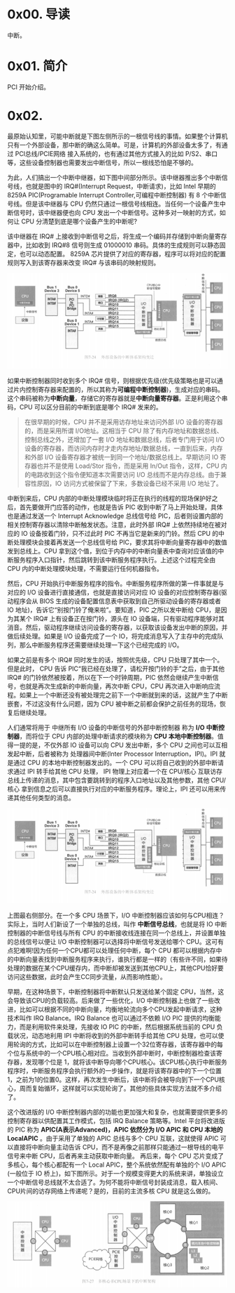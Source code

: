 # 0x00. 导读

中断。

# 0x01. 简介

PCI 开始介绍。

# 0x02. 

最原始认知里，可能中断就是下图左侧所示的一根信号线的事情。如果整个计算机只有一个外部设备，那中断的确这么简单。可是，计算机的外部设备太多了，有通过 PCI总线/PCIE网络 接入系统的，也有通过其他方式接入的比如 P/S2、串口等，这些设备控制器也需要发出中断信号，所以一根线恐怕是不够的。

为此，人们搞出一个中断中继器，如下图中间部分所示。该中继器推出多个中断信号线，也就是图中的 IRQ#(Interrupt Request，中断请求)，比如 Intel 早期的 8259A PIC(Programable Interrupt Controller,可编程中断控制器) 有 8 个中断信号线。但是该中继器与 CPU 仍然只通过一根信号线相连。当任何一个设备产生中断信号时，该中继器便也向 CPU 发出一个中断信号。这种多对一映射的方式，如何让 CPU 分清楚到底是哪个设备产生的中断呢?

该中继器在 IRQ# 上接收到中断信号之后，将生成一个编码并存储到中断向量寄存器中，比如收到 IRQ#8 信号则生成 01000010 串码。具体的生成规则可以静态固定，也可以动态配置。 8259A 芯片提供了对应的寄存器，程序可以将对应的配置规则写入到该寄存器来改变 IRQ# 与该串码的映射规则。

![Alt text](image.png)

如果中断控制器同时收到多个 IRQ# 信号，则根据优先级(优先级策略也是可以通过片内控制寄存器来配置的，所以其称为**可编程中断控制器**)，生成对应的串码。这个串码被称为**中断向量**，存储它的寄存器就是**中断向量寄存器**。正是利用这个串码，CPU 可以区分目前的中断到底是哪个 IRQ# 发来的。

> 在很早期的时候，CPU 并不是采用访存地址来访问外部 I/O 设备的寄存器的，而是采用所谓 I/O地址。这相当于 CPU 除了有内存地址和数据总线、控制总线之外，还增加了一套 I/O 地址和数据总线，后者专门用于访问 I/O 设备的寄存器，而访问内存时才走内存地址/数据总线，一直到后来，内存和外部 I/O 设备寄存器才被统一到同一个地址/数据总线上。早期访问 IO 寄存器也并不是使用 Load/Stor 指令，而是采用 In/Out 指令，这样，CPU 内的电路收到这个指令便知道本次需要访问 I/O 总线而不是内存总线。由于兼容性原因，IO 访问方式被保留了下来，多数设备已经不采用 I/O 地址了。

中断到来后，CPU 内部的中断处理模块临时将正在执行的线程的现场保护好之后，首先要做开门应答的动作，也就是告诉 PIC 收到中断了马上开始处理，具体也是通过发送一个 Interrupt Acknowledge 总线信号给 PIC，后者则设置内部的相关控制寄存器以清除中断触发状态。注意，此时外部 IRQ# 上依然持续地在被对应的 IO 设备按着门铃，只不过此时 PIC 不再当它是新来的门铃。然后 CPU 的中断处理模块会接着再发送一个总线信号给 PIC，要求其将中断向量寄存器中的数值发到总线上。CPU 拿到这个值，到位于内存中的中断向量表中查询对应该值的中断服务程序入口指针，然后跳转到该中断服务程序执行。上述这个过程完全由 CPU 内的中断处理模块处理，不需要运行任何机器指令。

然后，CPU 开始执行中断服务程序的指令。中断服务程序所做的第一件事就是与对应的 I/O 设备进行直接通信，也就是直接访问对应 IO 设备的对应控制寄存器(驱动程序会从 BIOS 生成的设备配置信息表中获取到自己所驱动设备的寄存器或者 IO 地址)，告诉它“别按门铃了俺来啦”。要知道，PIC 之所以发中断给 CPU，是因为其某个 IRQ# 上有设备正在按门铃，源头在 IO 设备端，只有驱动程序能够对其消音。然后，驱动程序继续访问设备的寄存器，以获取该设备发出中断的原因，并做后续处理。如果是 I/O 设备完成了一个 IO，将完成消息写入了主存中的完成队列，那么中断服务程序还需要继续处理一下这个已经完成的 I/O。

如果之前是有多个 IRQ# 同时发生的话，按照优先级，CPU 只处理了其中一个。但是此时， CPU 告诉 PIC“我已经在处理了，请松开按门铃的手”之后，由于其他 IRQ# 的门铃依然被按着，所以在下一个时钟周期，PIC 依然会继续产生中断信号，也就是再次生成新的中断向量，再次中断 CPU，CPU 再次进入中断响应流程。如果上一个中断还没有被处理完之前下一个中断就到来的话，这就产生了中断嵌套，不过这没有什么问题，因为 CPU 被中断之前都会保护之前任务的现场，恢复后继续处理。

人们通常将用于 中继所有 I/O 设备的中断信号的外部中断控制器 称为 **I/O 中断控制器**，而将位于 CPU 内部的处理中断请求的模块称为 **CPU 本地中断控制器**。值得一提的是，不仅外部 IO 设备可以向 CPU 发出中断，多个 CPU 之间也可以互相发起中断，后者被称为 处理器间中断(Inter Processor Interruption，IPI)。IPI 就是通过 CPU 的本地中断控制器发出的。一个 CPU 可以将自己收到的外部中断请求通过 IPI 转手给其他 CPU 处理， IPI 物理上对应着一个在 CPU/核心 互联访存总线上传递的消息，其中包含要跳转到的程序入口地址以及其他参数，其他 CPU/核心 拿到信息之后可以直接执行对应的中断服务程序。理论上，IPI 还可以用来传递其他任何类型的消息。

![Alt text](image.png)

上图最右侧部分。在一个多 CPU 场景下，I/O 中断控制器应该如何与CPU相连？实际上，当时人们新设了一个单独的总线，叫作 **中断信号总线**，也就是将 IO 中断控制器的中断信号线与所有 CPU 的中断接收线连接在同一个总线上，并设置单独的总线信号以便让 I/O 中断控制器可以选择将中断信号发送给哪个 CPU。这可有点犯难啊!因为任何一个CPU都可以处理任何中断，每个 CPU 都可以根据内存中的中断向量表找到中断服务程序来执行，谁执行都是一样的（有些许不同，如果待处理的数据在某个CPU缓存内，而中断却被发送到其他CPU上，其他CPU恰好要访问这些数据，此时会产生CC同步流量，从而影响性能）。

早期，在这种场景下，中断控制器将中断默认只发送给某个固定 CPU，当然，这会导致该CPU的负载较高。后来做了一些优化，I/O 中断控制器上也做了一些改进，比如可以根据不同的中断向量，均衡地轮流向多个CPU发起中断请求，这种技术叫作 IRQ Balance。IRQ Balance 也可以通过不依赖 I/O PIC 提供的均衡能力，而是利用软件来处理，先接收 IO PIC 的中断，然后根据系统当前的 CPU 负载状况，动态地利用 IPI 中断将收到的外部中断转手给其他 CPU 处理，也可以使用轮询的方式，比如可以在中断控制器上设置一个32位寄存器，该寄存器中的每个位与系统中的一个CPU核心相对应。当收到外部中断时，中断控制器检查该寄存器，发现哪个位是 1，就将该中断导向哪个CPU核心。该CPU核心执行中断服务程序时，中断服务程序会执行额外的一步操作，就是将该寄存器中的下一个位置1，之前为1的位置0。这样，再次发生中断后，该中断将会被导向到下一个CPU核心，周而复始循环，这样就可以实现轮询了。其他的些具体实现方法就不多介绍了。

这个改进版的 I/O 中断控制器内部的功能也更加强大和复杂，也就需要提供更多的控制寄存器以供配置其工作模式，包括 IRQ Balance 策略等。Intel 平台将改进版的 PIC 称为 **APIC(A表示Advanced)，APIC 依然分为 I/O APIC 和 CPU 本地的 LocalAPIC** 。由于采用了单独的 APIC 总线与多个 CPU 互联，这就使得 APIC 可以直接将中断向量主动告诉 CPU，而不是再像之前那样只能通过一根导线的电平信号来中断 CPU，后者再来主动获取中断向量。
再后来，每个 CPU 芯片变成了多核心，每个核心都配有一个 Local APIC，整个系统依然配有单独的个 I/O APIC (一般位于 IO 桥上)，如下图所示。对于一个规模变得更大的系统来讲，单独设立一个中断信号总线就不太合适了。为何不能将中断信号封装成消息，载入核间、CPU片间的访存网络上传递呢？是的，目前的主流多核 CPU 就是这么做的。

![Alt text](image-1.png)
